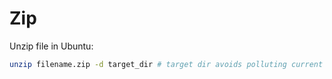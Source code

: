 # Zip

Unzip file in Ubuntu:

```sh
unzip filename.zip -d target_dir # target dir avoids polluting current dir
```
